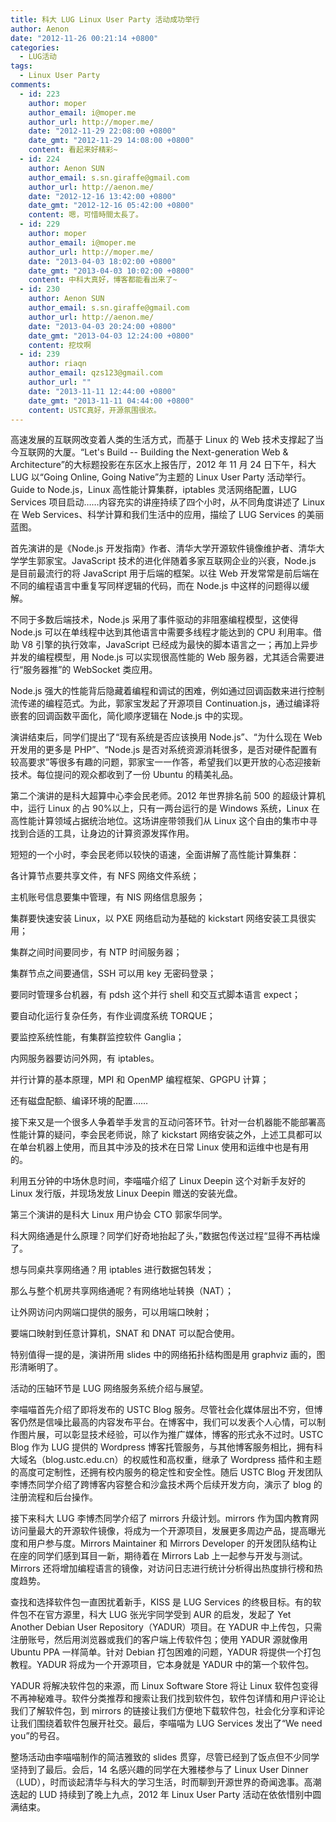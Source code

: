 ```yaml
---
title: 科大 LUG Linux User Party 活动成功举行
author: Aenon
date: "2012-11-26 00:21:14 +0800"
categories:
  - LUG活动
tags:
  - Linux User Party
comments:
  - id: 223
    author: moper
    author_email: i@moper.me
    author_url: http://moper.me/
    date: "2012-11-29 22:08:00 +0800"
    date_gmt: "2012-11-29 14:08:00 +0800"
    content: 看起来好精彩~
  - id: 224
    author: Aenon SUN
    author_email: s.sn.giraffe@gmail.com
    author_url: http://aenon.me/
    date: "2012-12-16 13:42:00 +0800"
    date_gmt: "2012-12-16 05:42:00 +0800"
    content: 嗯，可惜時間太長了。
  - id: 229
    author: moper
    author_email: i@moper.me
    author_url: http://moper.me/
    date: "2013-04-03 18:02:00 +0800"
    date_gmt: "2013-04-03 10:02:00 +0800"
    content: 中科大真好，博客都能看出来了~
  - id: 230
    author: Aenon SUN
    author_email: s.sn.giraffe@gmail.com
    author_url: http://aenon.me/
    date: "2013-04-03 20:24:00 +0800"
    date_gmt: "2013-04-03 12:24:00 +0800"
    content: 挖坟啊
  - id: 239
    author: riaqn
    author_email: qzs123@gmail.com
    author_url: ""
    date: "2013-11-11 12:44:00 +0800"
    date_gmt: "2013-11-11 04:44:00 +0800"
    content: USTC真好，开源氛围很浓。
---
```


高速发展的互联网改变着人类的生活方式，而基于 Linux 的 Web 技术支撑起了当今互联网的大厦。“Let's Build -- Building the Next-generation Web & Architecture”的大标题投影在东区水上报告厅，2012 年 11 月 24 日下午，科大 LUG 以“Going Online, Going Native”为主题的 Linux User Party 活动举行。Guide to Node.js，Linux 高性能计算集群，iptables 灵活网络配置，LUG Services 项目启动……内容充实的讲座持续了四个小时，从不同角度讲述了 Linux 在 Web Services、科学计算和我们生活中的应用，描绘了 LUG Services 的美丽蓝图。

首先演讲的是《Node.js 开发指南》作者、清华大学开源软件镜像维护者、清华大学学生郭家宝。JavaScript 技术的进化伴随着多家互联网企业的兴衰，Node.js 是目前最流行的将 JavaScript 用于后端的框架。以往 Web 开发常常是前后端在不同的编程语言中重复写同样逻辑的代码，而在 Node.js 中这样的问题得以缓解。

不同于多数后端技术，Node.js 采用了事件驱动的非阻塞编程模型，这使得 Node.js 可以在单线程中达到其他语言中需要多线程才能达到的 CPU 利用率。借助 V8 引擎的执行效率，JavaScript 已经成为最快的脚本语言之一；再加上异步并发的编程模型，用 Node.js 可以实现很高性能的 Web 服务器，尤其适合需要进行“服务器推”的 WebSocket 类应用。

Node.js 强大的性能背后隐藏着编程和调试的困难，例如通过回调函数来进行控制流传递的编程范式。为此，郭家宝发起了开源项目 Continuation.js，通过编译将嵌套的回调函数平面化，简化顺序逻辑在 Node.js 中的实现。

演讲结束后，同学们提出了“现有系统是否应该换用 Node.js”、“为什么现在 Web 开发用的更多是 PHP”、“Node.js 是否对系统资源消耗很多，是否对硬件配置有较高要求”等很多有趣的问题，郭家宝一一作答，希望我们以更开放的心态迎接新技术。每位提问的观众都收到了一份 Ubuntu 的精美礼品。

第二个演讲的是科大超算中心李会民老师。2012 年世界排名前 500 的超级计算机中，运行 Linux 的占 90%以上，只有一两台运行的是 Windows 系统，Linux 在高性能计算领域占据统治地位。这场讲座带领我们从 Linux 这个自由的集市中寻找到合适的工具，让身边的计算资源发挥作用。

短短的一个小时，李会民老师以较快的语速，全面讲解了高性能计算集群：

各计算节点要共享文件，有 NFS 网络文件系统；

主机账号信息要集中管理，有 NIS 网络信息服务；

集群要快速安装 Linux，以 PXE 网络启动为基础的 kickstart 网络安装工具很实用；

集群之间时间要同步，有 NTP 时间服务器；

集群节点之间要通信，SSH 可以用 key 无密码登录；

要同时管理多台机器，有 pdsh 这个并行 shell 和交互式脚本语言 expect；

要自动化运行复杂任务，有作业调度系统 TORQUE；

要监控系统性能，有集群监控软件 Ganglia；

内网服务器要访问外网，有 iptables。

并行计算的基本原理，MPI 和 OpenMP 编程框架、GPGPU 计算；

还有磁盘配额、编译环境的配置……

接下来又是一个很多人争着举手发言的互动问答环节。针对一台机器能不能部署高性能计算的疑问，李会民老师说，除了 kickstart 网络安装之外，上述工具都可以在单台机器上使用，而且其中涉及的技术在日常 Linux 使用和运维中也是有用的。

利用五分钟的中场休息时间，李喵喵介绍了 Linux Deepin 这个对新手友好的 Linux 发行版，并现场发放 Linux Deepin 赠送的安装光盘。

第三个演讲的是科大 Linux 用户协会 CTO 郭家华同学。

科大网络通是什么原理？同学们好奇地抬起了头，”数据包传送过程“显得不再枯燥了。

想与同桌共享网络通？用 iptables 进行数据包转发；

那么与整个机房共享网络通呢？有网络地址转换（NAT）；

让外网访问内网端口提供的服务，可以用端口映射；

要端口映射到任意计算机，SNAT 和 DNAT 可以配合使用。

特别值得一提的是，演讲所用 slides 中的网络拓扑结构图是用 graphviz 画的，图形清晰明了。

活动的压轴环节是 LUG 网络服务系统介绍与展望。

李喵喵首先介绍了即将发布的 USTC Blog 服务。尽管社会化媒体层出不穷，但博客仍然是信噪比最高的内容发布平台。在博客中，我们可以发表个人心情，可以制作图片展，可以彰显技术经验，可以作为推广媒体，博客的形式永不过时。USTC Blog 作为 LUG 提供的 Wordpress 博客托管服务，与其他博客服务相比，拥有科大域名（blog.ustc.edu.cn）的权威性和高权重，继承了 Wordpress 插件和主题的高度可定制性，还拥有校内服务的稳定性和安全性。随后 USTC Blog 开发团队李博杰同学介绍了跨博客内容整合和沙盒技术两个后续开发方向，演示了 blog 的注册流程和后台操作。

接下来科大 LUG 李博杰同学介绍了 mirrors 升级计划。mirrors 作为国内教育网访问量最大的开源软件镜像，将成为一个开源项目，发展更多周边产品，提高曝光度和用户参与度。Mirrors Maintainer 和 Mirrors Developer 的开发团队结构让在座的同学们感到耳目一新，期待着在 Mirrors Lab 上一起参与开发与测试。Mirrors 还将增加编程语言的镜像，对访问日志进行统计分析得出热度排行榜和热度趋势。

查找和选择软件包一直困扰着新手，KISS 是 LUG Services 的终极目标。有的软件包不在官方源里，科大 LUG 张光宇同学受到 AUR 的启发，发起了 Yet Another Debian User Repository（YADUR）项目。在 YADUR 中上传包，只需注册账号，然后用浏览器或我们的客户端上传软件包；使用 YADUR 源就像用 Ubuntu PPA 一样简单。针对 Debian 打包困难的问题，YADUR 将提供一个打包教程。YADUR 将成为一个开源项目，它本身就是 YADUR 中的第一个软件包。

YADUR 将解决软件包的来源，而 Linux Software Store 将让 Linux 软件包变得不再神秘难寻。软件分类推荐和搜索让我们找到软件包，软件包详情和用户评论让我们了解软件包，到 mirrors 的链接让我们方便地下载软件包，社会化分享和评论让我们围绕着软件包展开社交。最后，李喵喵为 LUG Services 发出了“We need you”的号召。

整场活动由李喵喵制作的简洁雅致的 slides 贯穿，尽管已经到了饭点但不少同学坚持到了最后。会后，14 名感兴趣的同学在大雅楼参与了 Linux User Dinner（LUD），时而谈起清华与科大的学习生活，时而聊到开源世界的奇闻逸事。高潮迭起的 LUD 持续到了晚上九点，2012 年 Linux User Party 活动在依依惜别中圆满结束。

